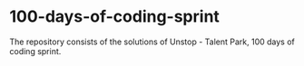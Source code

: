 # 100-days-of-coding-sprint
The repository consists of the solutions of Unstop - Talent Park, 100 days of coding sprint.
